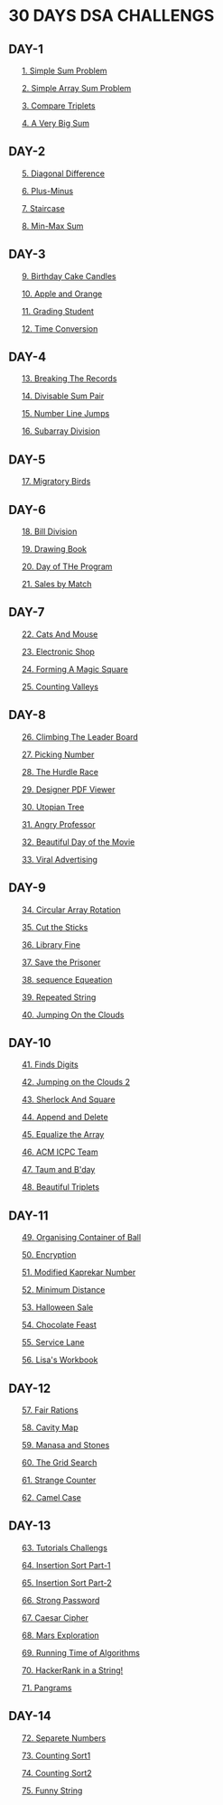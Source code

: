 # 30 DAYS DSA CHALLENGS
<h2>DAY-1</h2>
<ol><a href="https://github.com/99monisha/30-DAYS-DSA-CHALLENGS/blob/master/Day-1/solveme/solveme.cpp">1. Simple Sum Problem</a></ol>
<ol><a href="https://github.com/99monisha/30-DAYS-DSA-CHALLENGS/blob/master/Day-1/simple%20Array%20sum/SimpleArraySum.cpp">2. Simple Array Sum Problem</a></ol>
<ol><a href="https://github.com/99monisha/30-DAYS-DSA-CHALLENGS/blob/master/Day-1/Triplets/triplets.cpp">3. Compare Triplets</a></ol>
<ol><a href="https://github.com/99monisha/30-DAYS-DSA-CHALLENGS/blob/master/Day-1/A%20%20Very%20Big%20Sum/bsum.cpp">4. A Very Big Sum</a></ol>
<h2>DAY-2</h2>
<ol><a href="https://github.com/99monisha/30-DAYS-DSA-CHALLENGS/blob/master/Day-2/Diagonal/diagonal.cpp">5. Diagonal Difference</a></ol>
<ol><a href="https://github.com/99monisha/30-DAYS-DSA-CHALLENGS/blob/master/Day-2/plus-minus/plus-minus.cpp">6. Plus-Minus</a></ol>
<ol><a href="https://github.com/99monisha/30-DAYS-DSA-CHALLENGS/blob/master/Day-2/Staircase/stair.cpp">7. Staircase</a></ol>
<ol><a href="https://github.com/99monisha/30-DAYS-DSA-CHALLENGS/blob/master/Day-2/Min-Max%20sum/min-max.cpp">8. Min-Max Sum</a></ol>
<h2>DAY-3</h2>
<ol><a href="https://github.com/99monisha/30-DAYS-DSA-CHALLENGS/blob/master/Day-3/BirthdayCakeCandels/cake.cpp">9. Birthday Cake Candles</a></ol>
<ol><a href="https://github.com/99monisha/30-DAYS-DSA-CHALLENGS/blob/master/Day-3/apple%20and%20orange/apor.cpp">10. Apple and Orange</a></ol>
<ol><a href="https://github.com/99monisha/30-DAYS-DSA-CHALLENGS/blob/master/Day-3/grading-student/grading.cpp">11. Grading Student</a></ol>
<ol><a href="https://github.com/99monisha/30-DAYS-DSA-CHALLENGS/blob/master/Day-3/timeconversion/timeconversion.cpp">12. Time Conversion</a></ol>
<h2>DAY-4</h2>
<ol><a href="https://github.com/99monisha/30-DAYS-DSA-CHALLENGS/blob/master/Day-4/Breaking%20the%20records/breaking.cpp">13. Breaking The Records</a></ol>
<ol><a href="https://github.com/99monisha/30-DAYS-DSA-CHALLENGS/blob/master/Day-4/Divisable%20sum%20pair/sumpair.cpp">14. Divisable Sum Pair</a></ol>
<ol><a href="https://github.com/99monisha/30-DAYS-DSA-CHALLENGS/blob/master/Day-4/Number%20Line%20Jumps/numberline.cpp">15. Number Line Jumps</a></ol>
<ol><a href="https://github.com/99monisha/30-DAYS-DSA-CHALLENGS/blob/master/Day-4/Subarray%20Division/subarray.cpp">16. Subarray Division</a></ol>
<h2>DAY-5</h2>
<ol><a href="https://github.com/99monisha/30-DAYS-DSA-CHALLENGS/blob/master/Day-5/Migaratory%20Birds/miga.cpp">17. Migratory Birds</a></ol>
<h2>DAY-6</h2>
<ol><a href="https://github.com/99monisha/30-DAYS-DSA-CHALLENGS/blob/master/Day-6/Bill%20Division/bill.cpp">18. Bill Division</a></ol>
<ol><a href="https://github.com/99monisha/30-DAYS-DSA-CHALLENGS/blob/master/Day-6/Drawing%20Book/drawing.cpp">19. Drawing Book</a></ol>
<ol><a href="https://github.com/99monisha/30-DAYS-DSA-CHALLENGS/blob/master/Day-6/day%20of%20the%20programer/dayprogram.cpp">20. Day of THe Program</a></ol>
<ol><a href="https://github.com/99monisha/30-DAYS-DSA-CHALLENGS/blob/master/Day-6/sales%20by%20Match/sales.cpp">21. Sales by Match</a></ol>
<h2>DAY-7</h2>
<ol><a href="https://github.com/99monisha/30-DAYS-DSA-CHALLENGS/blob/master/Day-7/Cats%20%26%20Mouse/CatsMouse.cpp">22. Cats And Mouse</a></ol>
<ol><a href="https://github.com/99monisha/30-DAYS-DSA-CHALLENGS/blob/master/Day-7/Electronics%20Shop/shop.cpp">23. Electronic Shop</a></ol>
<ol><a href="https://github.com/99monisha/30-DAYS-DSA-CHALLENGS/blob/master/Day-7/Forming%20A%20Magic%20Square/Magic.cpp">24. Forming A Magic Square</a></ol>
<ol><a href="https://github.com/99monisha/30-DAYS-DSA-CHALLENGS/blob/master/Day-7/counting%20valleys/valleys.cpp">25. Counting Valleys</a></ol>
<h2>DAY-8</h2>
<ol><a href="https://github.com/99monisha/30-DAYS-DSA-CHALLENGS/blob/master/Day-8/Clibing%20the%20leader%20board/climb.cpp">26. Climbing The Leader Board</a></ol>
<ol><a href="https://github.com/99monisha/30-DAYS-DSA-CHALLENGS/blob/master/Day-8/Picking%20Number/picking.cpp">27. Picking Number </a></ol>
<ol><a href="https://github.com/99monisha/30-DAYS-DSA-CHALLENGS/blob/master/Day-8/The%20Hurdle%20Race/hurdle.cpp">28. The Hurdle Race </a></ol>
<ol><a href="https://github.com/99monisha/30-DAYS-DSA-CHALLENGS/blob/master/Day-8/Designer%20PDF%20Viewer/pdf.cpp">29. Designer PDF Viewer </a></ol>
<ol><a href="https://github.com/99monisha/30-DAYS-DSA-CHALLENGS/blob/master/Day-8/Utopian%20Tree/utopian.cpp">30. Utopian Tree</a></ol>
<ol><a href="https://github.com/99monisha/30-DAYS-DSA-CHALLENGS/blob/master/Day-8/Angry%20Professor/AngryProf.cpp">31. Angry Professor</a></ol>
<ol><a href="https://github.com/99monisha/30-DAYS-DSA-CHALLENGS/blob/master/Day-8/Beautiful%20Day%20Movie/movie.cpp">32. Beautiful Day of the Movie</a></ol>
<ol><a href="https://github.com/99monisha/30-DAYS-DSA-CHALLENGS/blob/master/Day-8/Viral%20Advertising/viadv.cpp">33. Viral Advertising</a></ol>
<h2>DAY-9</h2>
<ol><a href="https://github.com/99monisha/30-DAYS-DSA-CHALLENGS/blob/master/Day-9/Circular%20array%20rotation/rotation.cpp">34. Circular Array Rotation</a></ol>
<ol><a href="https://github.com/99monisha/30-DAYS-DSA-CHALLENGS/blob/master/Day-9/Cut%20the%20sticks/sticks.cpp">35. Cut the Sticks</a></ol>
<ol><a href="https://github.com/99monisha/30-DAYS-DSA-CHALLENGS/blob/master/Day-9/Library%20Fine/Lfine.cpp">36. Library Fine</a></ol>
<ol><a href="https://github.com/99monisha/30-DAYS-DSA-CHALLENGS/blob/master/Day-9/Save%20the%20prisoner/prisoner.cpp">37. Save the Prisoner</a></ol>
<ol><a href="https://github.com/99monisha/30-DAYS-DSA-CHALLENGS/blob/master/Day-9/Sequence%20Equeation/equeation.cpp">38. sequence Equeation</a></ol>
<ol><a href="https://github.com/99monisha/30-DAYS-DSA-CHALLENGS/blob/master/Day-9/Repeated%20String/String.cpp">39. Repeated String</a></ol>
<ol><a href="https://github.com/99monisha/30-DAYS-DSA-CHALLENGS/blob/master/Day-9/Jumping%20on%20the%20Clouds/clouds.cpp">40. Jumping On the Clouds</a></ol>
<h2>DAY-10</h2>
<ol><a href="https://github.com/99monisha/30-DAYS-DSA-CHALLENGS/blob/master/Day-10/Find%20Digits/Digits.cpp">41. Finds Digits</a></ol>
<ol><a href="https://github.com/99monisha/30-DAYS-DSA-CHALLENGS/blob/master/Day-10/jumping%20on%20the%20clouds2/clouds.cpp">42. Jumping on the Clouds 
  2</a></ol>
<ol><a href="https://github.com/99monisha/30-DAYS-DSA-CHALLENGS/blob/master/Day-10/Sherlock%20%26%20Square/ShSq.cpp">43. Sherlock And Square</a></ol>
<ol><a href="https://github.com/99monisha/30-DAYS-DSA-CHALLENGS/blob/master/Day-10/Append%20And%20Delete/apdel.cpp">44. Append and Delete</a></ol>
<ol><a href="https://github.com/99monisha/30-DAYS-DSA-CHALLENGS/blob/master/Day-10/Equalise%20the%20Array/Equiar.cpp">45. Equalize the Array</a></ol>
<ol><a href="https://github.com/99monisha/30-DAYS-DSA-CHALLENGS/blob/master/Day-10/ACM%20IP/acmp.cpp">46. ACM ICPC Team</a></ol>
<ol><a href="https://github.com/99monisha/30-DAYS-DSA-CHALLENGS/blob/master/Day-10/Taum%20and%20Bday/taum.cpp">47. Taum and B'day</a></ol>
<ol><a href="https://github.com/99monisha/30-DAYS-DSA-CHALLENGS/blob/master/Day-10/Beautiful%20Triplets/triplets.cpp">48. Beautiful Triplets</a></ol>
<h2>DAY-11</h2>
<ol><a href="https://github.com/99monisha/30-DAYS-DSA-CHALLENGS/blob/master/Day-11/organising%20the%20container%20of%20balls/ball.cpp">49. Organising Container of Ball</a></ol>
<ol><a href="https://github.com/99monisha/30-DAYS-DSA-CHALLENGS/blob/master/Day-11/Encryptions/encryp.cpp">50. Encryption</a></ol>
<ol><a href="https://github.com/99monisha/30-DAYS-DSA-CHALLENGS/blob/master/Day-11/Modified%20Kaprekar%20Numbers/Mkanum.cpp">51. Modified Kaprekar Number</a></ol>
<ol><a href="https://github.com/99monisha/30-DAYS-DSA-CHALLENGS/blob/master/Day-11/Minimum%20Distance/distan.cpp">52. Minimum Distance</a></ol>
<ol><a href="https://github.com/99monisha/30-DAYS-DSA-CHALLENGS/blob/master/Day-11/Halloween%20Sale/hallow.cpp">53. Halloween Sale</a></ol>
<ol><a href="https://github.com/99monisha/30-DAYS-DSA-CHALLENGS/blob/master/Day-11/Chocolate%20Feast/choco.cpp">54. Chocolate Feast</a></ol>
<ol><a href="https://github.com/99monisha/30-DAYS-DSA-CHALLENGS/blob/master/Day-11/Service%20Lane/lane.cpp">55. Service Lane</a></ol>
<ol><a href="https://github.com/99monisha/30-DAYS-DSA-CHALLENGS/blob/master/Day-11/Lisa's%20Workbook/lisa.cpp">56. Lisa's Workbook</a></ol>
<h2>DAY-12</h2>
<ol><a href="https://github.com/99monisha/30-DAYS-DSA-CHALLENGS/blob/master/Day-12/Fair%20Rations/fair.cpp">57. Fair Rations</a></ol>
<ol><a href="https://github.com/99monisha/30-DAYS-DSA-CHALLENGS/blob/master/Day-12/Cavity%20Map/map.cpp">58. Cavity Map</a></ol>
<ol><a href="https://github.com/99monisha/30-DAYS-DSA-CHALLENGS/blob/master/Day-12/Manasa%20and%20Stones/manasa.cpp">59. Manasa and Stones</a></ol>
<ol><a href="https://github.com/99monisha/30-DAYS-DSA-CHALLENGS/blob/master/Day-12/The%20Grid%20Search/grid.cpp">60. The Grid Search</a></ol>
<ol><a href="https://github.com/99monisha/30-DAYS-DSA-CHALLENGS/blob/master/Day-12/Strange%20Counter/counter.cpp">61. Strange Counter</a></ol>
<ol><a href="https://github.com/99monisha/30-DAYS-DSA-CHALLENGS/blob/master/Day-12/CamelCase/camel.cpp">62. Camel Case</a></ol>
<h2>DAY-13</h2>
<ol><a href="https://github.com/99monisha/30-DAYS-DSA-CHALLENGS/blob/master/Day-13/Intro%20to%20Tutorial%20Challenges/tutorials.cpp">63. Tutorials Challengs</a></ol>
<ol><a href="https://github.com/99monisha/30-DAYS-DSA-CHALLENGS/blob/master/Day-13/Insertion%20Sort-1/sort.cpp">64. Insertion Sort Part-1</a></ol>
<ol><a href="https://github.com/99monisha/30-DAYS-DSA-CHALLENGS/blob/master/Day-13/Insertion-2/sor.cpp">65. Insertion Sort Part-2</a></ol>
<ol><a href="https://github.com/99monisha/30-DAYS-DSA-CHALLENGS/blob/master/Day-13/Strong%20Password/pass.cpp">66. Strong Password</a></ol>
<ol><a href="https://github.com/99monisha/30-DAYS-DSA-CHALLENGS/blob/master/Day-13/Caesar%20Cipher/cipher.cpp">67. Caesar Cipher</a></ol>
<ol><a href="https://github.com/99monisha/30-DAYS-DSA-CHALLENGS/blob/master/Day-13/Mars%20Exploration/mars.cpp">68. Mars Exploration</a></ol>
<ol><a href="https://github.com/99monisha/30-DAYS-DSA-CHALLENGS/blob/master/Day-13/Running%20Time%20of%20Algorithms/run.cpp">69. Running Time of Algorithms</a></ol>
<ol><a href="https://github.com/99monisha/30-DAYS-DSA-CHALLENGS/blob/master/Day-13/HackerRank%20in%20a%20String!/str.cpp">70. HackerRank in a String!</a></ol>
<ol><a href="https://github.com/99monisha/30-DAYS-DSA-CHALLENGS/blob/master/Day-13/Pangrams/pan.cpp">71. Pangrams</a></ol>
<h2>DAY-14</h2>
<ol><a href="https://github.com/99monisha/30-DAYS-DSA-CHALLENGS/blob/master/Day-14/Separate%20the%20Numbers/sep.cpp">72. Separete Numbers</a></ol>
<ol><a href="https://github.com/99monisha/30-DAYS-DSA-CHALLENGS/blob/master/Day-14/Counting%20Sort%201/sort.cpp">73. Counting Sort1</a></ol>
<ol><a href="https://github.com/99monisha/30-DAYS-DSA-CHALLENGS/blob/master/Day-14/Counting%20Sort2/sor2.cpp">74. Counting Sort2</a></ol>
<ol><a href="https://github.com/99monisha/30-DAYS-DSA-CHALLENGS/blob/master/Day-14/Funny%20String/fun.cpp">75. Funny String</a></ol>
<ol><a href=""></a></ol>
<ol><a href=""></a></ol>
<ol><a href=""></a></ol>
<ol><a href=""></a></ol>
<ol><a href=""></a></ol>
<ol><a href=""></a></ol>
<ol><a href=""></a></ol>
<ol><a href=""></a></ol>
<ol><a href=""></a></ol>






